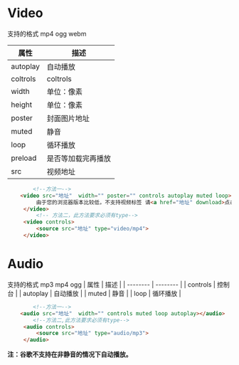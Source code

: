 # Video
支持的格式 mp4 ogg webm

| 属性     | 描述               |
| -------- | ------------------ |
| autoplay | 自动播放           |
| coltrols | coltrols           |
| width    | 单位：像素         |
| height   | 单位：像素         |
| poster   | 封面图片地址       |
| muted    | 静音               |
| loop     | 循环播放           |
| preload  | 是否等加载完再播放 |
| src      | 视频地址           |
```html
		<!--方法一-->
	<video src="地址"  width="" poster="" controls autoplay muted loop>
         由于您的浏览器版本比较低，不支持视频标签 请<a href="地址" download>点击下载</a>
     </video>
	     <!-- 方法二，此方法要求必须有type-->
     <video controls>
         <source src="地址" type="video/mp4">
     </video>
```

# Audio
支持的格式 mp3 mp4 ogg
| 属性     | 描述     |
| -------- | -------- |
| controls | 控制台   |
| autoplay | 自动播放 |
| muted    | 静音     |
| loop     | 循环播放 | 

```html
		<!--方法一-->
	<audio src="地址"  width="" controls muted loop autoplay></audio>
		<!--方法二,此方法要求必须有type-->
     <audio controls>
         <source src="地址" type="audio/mp3">
     </audio>
```
**注：谷歌不支持在非静音的情况下自动播放。**